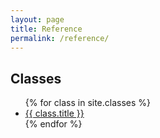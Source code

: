 ```yaml
---
layout: page
title: Reference
permalink: /reference/
---
```


## Classes

<ul>
  {% for class in site.classes %}
  <li><a href="{{ class.url | prepend: site.baseurl }}">{{ class.title }}</a></li>
  {% endfor %}
</ul>

